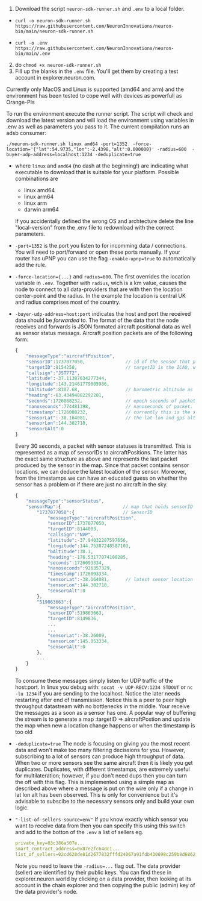 1. Download the script `neuron-sdk-runner.sh` and `.env` to a local folder.

- `curl -o neuron-sdk-runner.sh https://raw.githubusercontent.com/NeuronInnovations/neuron-bin/main/neuron-sdk-runner.sh`

- `curl -o .env https://raw.githubusercontent.com/NeuronInnovations/neuron-bin/main/.env`


2. do `chmod +x neuron-sdk-runner.sh` 
3. Fill up the blanks in the `.env` file. You'll get them by creating a test account in explorer.neuron.com. 


Currently only MacOS and Linux is supported (amd64 and arm) and the environment has been tested to cope well with devices as powerfull as Orange-PIs

To run the environment execute the runner script. The script will check and download the latest version and will load the environment using variables in .env as well as parameters you pass to it. The current compilation runs an adsb consumer:

```
./neuron-sdk-runner.sh linux amd64 -port=1352  -force-location='{"lat":54.9735,"lon":-2.4398,"alt":0.000000}' -radius=600  -buyer-udp-address=localhost:1234 -deduplicate=true
```

+ where `linux` and `amd64`  (no dash at the beginning!) are indicating what executable to download that is suitable for your platform. Possible combinations are
    + linux amd64
    + linux arm64
    + linux arm
    + darwin arm64

    If you accidentally defined the wrong OS and archtecture delete the line "local-version" from the .env file to redownload with the correct parameters. 

+ `-port=1352` is the port you listen to for incomming data / connections. You will need to port/forward or open these ports manually. If your router has uPNP you can use the flag `-enable-upnp=true` to automatically add the rule. 
+ `-force-location={...}` and `radius=600`. The first overrides the location variable in `.env`. Together with `radius`, wich is a km value, causes the node to connect to all data-providers that are with then the location center-point and the radius. In the example the location is central UK and radius comprises most of the country. 
+ `-buyer-udp-address=host:port` indicates the host and port the received data should be *forwarded* to.  The format of the data that the node receives and forwards is JSON formated aircraft positional data as well as sensor status messags. Aircraft position packets are of the following form:
    ```javascript
    {
        "messageType":"aircraftPosition",
        "sensorID":1737077050,               // id of the sensor that produced the packet. 
        "targetID":8154258,                  // targetID is the ICAO, which nornally is hex, in integer form
        "callsign":"JST772",
        "latitude":-37.11387634277344,
        "longitude":143.21461779005986,
        "bAltitude":8107.68,                 // barometric altitude as reported from aircraft (not gps)
        "heading":-63.43494882292201,
        "seconds":1726088232,                // epoch seconds of packet 
        "nanoseconds":774481398,             // nanoseconds of packet. 
        "timestamp":1726088232,              // currently this is the same as seconds
        "sensorLat":-38.164081,              // the lat lon and gps altitude of the sensor
        "sensorLon":144.382718,
        "sensorGAlt":0
    }
    ```
    Every 30 seconds, a packet with sensor statuses is transmitted. This is represented as a map of sensorIDs to aircraftPositions. The latter has the exact same structure as above and represents the last packet produced by the sensor in the map. Since that packet contains sensor locations, we can deduce the latest location of the sensor. Moreover, from the timestamps we can have an educated guess on whether the sensor has a problem or if there are just no aircraft in the sky. 
    ```javascript
    {
        "messageType":"sensorStatus",
        "sensorMap":{                       // map that holds sensorID => last-message-packet-of-sensor
            "1737077050":{                  // SensorID
                "messageType":"aircraftPosition",
                "sensorID":1737077050,
                "targetID":8144083,
                "callsign":"NVP",
                "latitude":-37.94032287597656,
                "longitude":144.75387248587103,
                "bAltitude":38.1,
                "heading":-176.53177074108285,
                "seconds":1726093334,
                "nanoseconds":926357329,
                "timestamp":1726093334,
                "sensorLat":-38.164081,      // latest sensor location
                "sensorLon":144.382718,
                "sensorGAlt":0
            },
            "519863663":{
                "messageType":"aircraftPosition",
                "sensorID":519863663,
                "targetID":8149836,
                ...
                ...
                "sensorLat":-38.26009,
                "sensorLon":145.053334,
                "sensorGAlt":0
            },
            ...
        }
    }

    ```


    To consume these messages simply listen for UDP traffic of the host:port. In linux you debug with:
    `socat -v UDP-RECV:1234 STDOUT` or `nc -lu 1234` if you are sending to the localhost. Notice the later needs restarting after end of transmission.  Notice this is a peer to peer high throughput datastream with no bottlenecks in the middle. Your receive the messages as a soon as a sensor has one. A popular way of buffering the stream is to generate a map :targetID => aircraftPostion and update the map when new a location change happens or when the timestamp is too old
+ `-deduplicate=true` The node is focusing on giving you the most recent data and won't make too many filtering decissions for you. However, subscribing to a lot of sensors can produce high throughput of data. When two or more sensors see the same aircraft then it is likely you get duplicates. Duplicates, with different timestamps, are extremely useful for multilateration; however, if you don't need dups then you can turn the off with this flag. This is implemented using a simple map as described above where a message is put on the wire only if a change in lat lon alt has been observed. This is only for convenience but it's advisable to subscibe to the necessary sensors only and build your own logic. 
+ `"-list-of-sellers-source=env"` If you know exactly which sensor you want to receive data from then you can specify this using this switch and add to the botton of the  `.env` a list of sellers eg.
    ```yaml
    private_key=83c386a507e...
    smart_contract_address=0x87e2fc64dc1...
    list_of_sellers=02cd628de81d2677832fffd24067a91fdb430698c259b8d6862db55d221f86fa31,03108b811be6caac978003c19ea4a33db5fe6f3711379b8ea288800e039fddd3ac,03fa7b72860864bc0f4f5d8a03419d1339edc5f31a92ef09fdee9de15150a84a5b
    ```
    Note you need to leave the `-radius=...` flag out. The data provider (seller) are identified by their public keys. You can find these in explorer.neuron.world by clicking on a data provider, then looking at its account in the chain explorer and then copying the public (admin) key of the data provider's node. 


    






